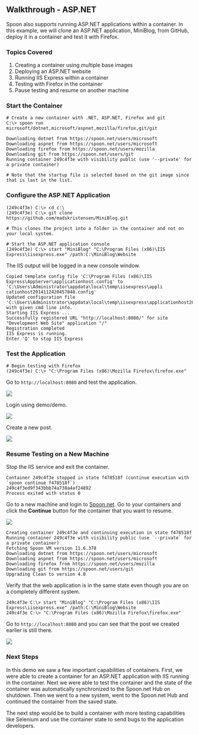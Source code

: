 ## Walkthrough - ASP.NET
Spoon also supports running ASP.NET applications within a container. In this example, we will clone an ASP.NET application, MiniBlog, from GitHub, deploy it in a container and test it with Firefox.

### Topics Covered
1. Creating a container using multiple base images
2. Deploying an ASP.NET website
3. Running IIS Express within a container
4. Testing with Firefox in the container
5. Pause testing and resume on another machine

### Start the Container

```
# Create a new container with .NET, ASP.NET, Firefox and git
C:\> spoon run microsoft/dotnet,microsoft/aspnet,mozilla/firefox,git/git

Downloading dotnet from https://spoon.net/users/microsoft
Downloading aspnet from https://spoon.net/users/microsoft
Downloading firefox from https://spoon.net/users/mozilla
Downloading git from https://spoon.net/users/git
Running container 249c4f3e with visibility public (use '--private' for a private container)

# Note that the startup file is selected based on the git image since that is last in the list.
```

### Configure the ASP.NET Application

```
(249c4f3e) C:\> cd c:\
(249c4f3e) C:\> git clone https://github.com/madskristensen/MiniBlog.git

# This clones the project into a folder in the container and not on your local system.

# Start the ASP.NET application console
(249c4f3e) C:\> start "MiniBlog" "C:\Program Files (x86)\IIS Express\iisexpress.exe" /path:C:\MiniBlog\Website
```

The IIS output will be logged in a new console window.

```
Copied template config file 'C:\Program Files (x86)\IIS Express\AppServer\applicationhost.config' to 'C:\Users\Administrator\appdata\local\temp\iisexpress\appli
cationhost2014112420457848.config'
Updated configuration file 'C:\Users\Administrator\appdata\local\temp\iisexpress\applicationhost2014112420457848.config' with given cmd line info.
Starting IIS Express ...
Successfully registered URL "http://localhost:8080/" for site "Development Web Site" application "/"
Registration completed
IIS Express is running.
Enter 'Q' to stop IIS Express
```

### Test the Application

```
# Begin testing with Firefox
(249c4f3e) C:\> "C:\Program Files (x86)\Mozilla Firefox\firefox.exe"
```

Go to `http://localhost:8080` and test the application.

![](/components/docs/getting_started/walkthrough_-_asp.net/miniblog.png)

Login using demo/demo.

![](/components/docs/getting_started/walkthrough_-_asp.net/miniblog-signin.png)

Create a new post.

![](/components/docs/getting_started/walkthrough_-_asp.net/savedpost.png)

### Resume Testing on a New Machine 
Stop the IIS service and exit the container.

```
Container 249c4f3e stopped in state f478518f (continue execution with `spoon continue f478518f`)
249c4f3ed9f343bbb74a738a4af24892
Process exited with status 0
```

Go to a new machine and login to [Spoon.net](http://spoon.net).  Go to your containers and click the **Continue** button for the container that you want to resume.

![](/components/docs/getting_started/walkthrough_-_asp.net/continue-from-spoonnet.png)

```
Creating container 249c4f3e and continuing execution in state f478518f
Running container 249c4f3e with visibility public (use `--private` for a private container)
Fetching Spoon VM version 11.6.378
Downloading dotnet from https://spoon.net/users/microsoft
Downloading aspnet from https://spoon.net/users/microsoft
Downloading firefox from https://spoon.net/users/mozilla
Downloading git from https://spoon.net/users/git
Upgrading Clean to version 4.0
```

Verify that the web application is in the same state even though you are on a completely different system.

```
249c4f3e C:\> start "MiniBlog" "C:\Program Files (x86)\IIS Express\iisexpress.exe" /path:C:\MiniBlog\Website
249c4f3e C:\> "C:\Program Files (x86)\Mozilla Firefox\firefox.exe"
```

Go to `http://localhost:8080` and you can see that the post we created earlier is still there.

![](/components/docs/getting_started/walkthrough_-_asp.net/same-post-new-system.png)


### Next Steps 
In this demo we saw a few important capabilities of containers. First, we were able to create a container for an ASP.NET application with IIS running in the container. Next we were able to test the container and the state of the container was automatically synchronized to the Spoon.net Hub on shutdown. Then we went to a new system, went to the Spoon.net Hub and continued the container from the saved state.

The next step would be to build a container with more testing capabilities like Selenium and use the container state to send bugs to the application developers.

